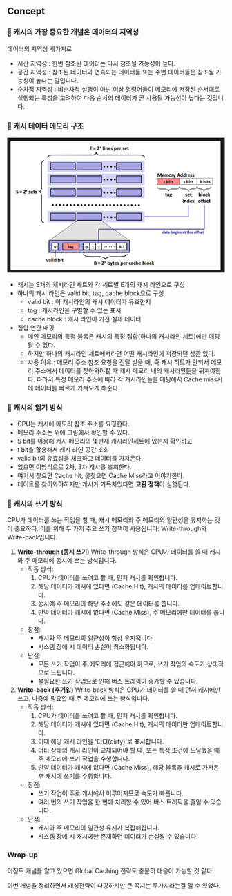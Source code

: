 ## Concept

### 🚀 캐시의 가장 중요한 개념은 데이터의 지역성

데이터의 지역성 세가지로

- 시간 지역성 : 한번 참조된 데이터는 다시 참조될 가능성이 높다.
- 공간 지역성 : 참조된 데이터와 연속되는 데이터들 또는 주변 데이터들은 참조될 가능성이 높다는 말입니다.
- 순차적 지역성 : 비순차적 실행이 아닌 이상 명령어들이 메모리에 저장된 순서대로 실행되는 특성을 고려하여 다음 순서의 데이터가 곧 사용될 가능성이 높다는 것입니다.

### 🚀 캐시 데이터 메모리 구조

![스크린샷 2024-09-04 오전 1.10.45.png](../images/정희두_1.png)

- 캐시는 S개의 캐시라인 세트와 각 세트별 E개의 캐시 라인으로 구성
- 하나의 캐시 라인은 valid bit, tag, cache block으로 구성
    - valid bit : 이 캐시라인의 캐시 데이터가 유효한지
    - tag : 캐시라인을 구별할 수 있는 표시
    - cache block : 캐시 라인이 가진 실제 데이터
- 집합 연관 매핑
    - 메인 메모리의 특정 블록은 캐시의 특정 집합(하나의 캐시라인 세트)에만 매핑될 수 있다.
    - 하지만 하나의 캐시라인 세트에서라면 어떤 캐시라인에 저장되던 상관 없다.
    - 사용 이유 : 메모리 주소 참조 요청을 전달 받을 때, 즉 캐시 히트가 안되서 메모리 주소에서 데이터를 찾아와야할 때 캐시 메모리 내의 캐시라인들을 뒤져야한다. 따라서 특정 메모리 주소에 따라 각 캐시라인들을 매핑해서 Cache miss시에 데이터를 빠르게 가져오게 해준다.

### 🚀 **캐시의 읽기 방식**

- CPU는 캐시에 메모리 참조 주소를 요청한다.
- 메모리 주소는 위에 그림에서 확인할 수 있다.
- S bit를 이용해 캐시 메모리의 몇번재 캐시라인세트에 있는지 확인하고
- t bit을 활용해서 캐시 라인 공간 조회
- valid bit의 유효성을 체크하고 데이터를 가져온다.
- 없으면 이방식으로 2차, 3차 캐시를 조회한다.
- 여기서 찾으면 Cache hit, 못찾으면 Cache Miss라고 이야기한다.
- 데이트를 찾아와야하지만 캐시가 가득차있다면 **교환 정책**이 실행된다.

### 🚀 **캐시의 쓰기 방식**

CPU가 데이터를 쓰는 작업을 할 때, 캐시 메모리와 주 메모리의 일관성을 유지하는 것이 중요하다. 이를 위해 두 가지 주요 쓰기 정책이 사용됩니다: Write-through와 Write-back입니다.

1. **Write-through (동시 쓰기)**
Write-through 방식은 CPU가 데이터를 쓸 때 캐시와 주 메모리에 동시에 쓰는 방식입니다.
    - 작동 방식:
        1. CPU가 데이터를 쓰려고 할 때, 먼저 캐시를 확인합니다.
        2. 해당 데이터가 캐시에 있다면 (Cache Hit), 캐시의 데이터를 업데이트합니다.
        3. 동시에 주 메모리의 해당 주소에도 같은 데이터를 씁니다.
        4. 만약 데이터가 캐시에 없다면 (Cache Miss), 주 메모리에만 데이터를 씁니다.
    - 장점:
        - 캐시와 주 메모리의 일관성이 항상 유지됩니다.
        - 시스템 장애 시 데이터 손실이 최소화됩니다.
    - 단점:
        - 모든 쓰기 작업이 주 메모리에 접근해야 하므로, 쓰기 작업의 속도가 상대적으로 느립니다.
        - 불필요한 쓰기 작업으로 인해 버스 트래픽이 증가할 수 있습니다.
2. **Write-back (후기입)**
Write-back 방식은 CPU가 데이터를 쓸 때 먼저 캐시에만 쓰고, 나중에 필요할 때 주 메모리에 쓰는 방식입니다.
    - 작동 방식:
        1. CPU가 데이터를 쓰려고 할 때, 먼저 캐시를 확인합니다.
        2. 해당 데이터가 캐시에 있다면 (Cache Hit), 캐시의 데이터만 업데이트합니다.
        3. 이때 해당 캐시 라인을 '더티(dirty)'로 표시합니다.
        4. 더티 상태의 캐시 라인이 교체되어야 할 때, 또는 특정 조건에 도달했을 때 주 메모리에 쓰기 작업을 수행합니다.
        5. 만약 데이터가 캐시에 없다면 (Cache Miss), 해당 블록을 캐시로 가져온 후 캐시에 쓰기를 수행합니다.
    - 장점:
        - 쓰기 작업이 주로 캐시에서 이루어지므로 속도가 빠릅니다.
        - 여러 번의 쓰기 작업을 한 번에 처리할 수 있어 버스 트래픽을 줄일 수 있습니다.
    - 단점:
        - 캐시와 주 메모리의 일관성 유지가 복잡해집니다.
        - 시스템 장애 시 캐시에만 존재하던 데이터가 손실될 수 있습니다.

### Wrap-up

이정도 개념을 알고 있으면 Global Caching 전략도 충분히 대응이 가능할 것 같다. 

이번 개념을 정리하면서 캐싱전략이 다향하지만 큰 꼭지는 두가지라는걸 알 수 있었다.
